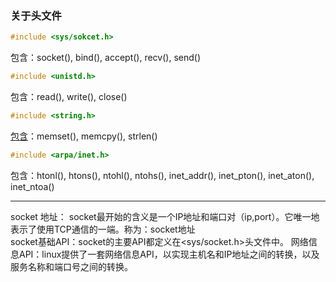 ### 关于头文件
```cpp
#include <sys/sokcet.h>
```
包含：socket(), bind(), accept(), recv(), send()  

```cpp
#include <unistd.h>
```
包含：read(), write(), close()

```cpp
#include <string.h>
```
[包含](https://www.runoob.com/cprogramming/c-standard-library-string-h.html)：memset(), memcpy(), strlen()

```cpp
#include <arpa/inet.h>
```
包含：htonl(), htons(), ntohl(), ntohs(), inet_addr(), inet_pton(), inet_aton(), inet_ntoa()

---
socket 地址： socket最开始的含义是一个IP地址和端口对（ip,port）。它唯一地表示了使用TCP通信的一端。称为：socket地址  
socket基础API：socket的主要API都定义在<sys/socket.h>头文件中。
网络信息API：linux提供了一套网络信息API，以实现主机名和IP地址之间的转换，以及服务名称和端口号之间的转换。
